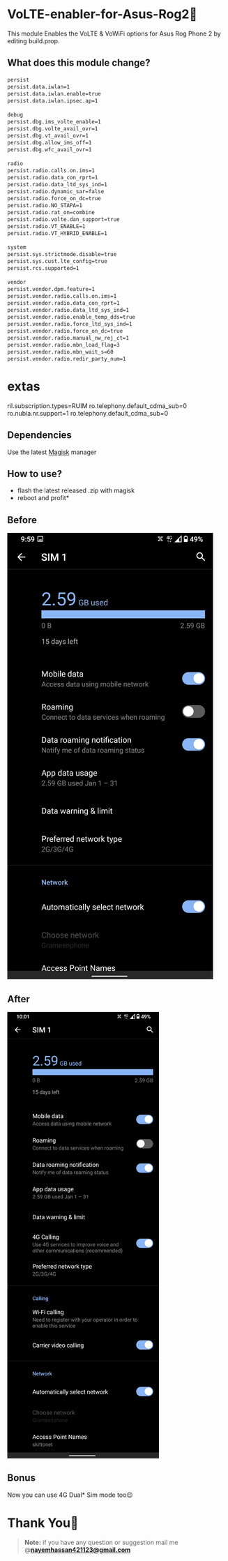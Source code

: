 # VoLTE-enabler-for-Asus-Rog2🍉
This module Enables the VoLTE &amp; VoWiFi options for Asus Rog Phone 2 by editing build.prop.

## What does this module change?
    persist
    persist.data.iwlan=1
    persist.data.iwlan.enable=true
    persist.data.iwlan.ipsec.ap=1

    debug
    persist.dbg.ims_volte_enable=1
    persist.dbg.volte_avail_ovr=1
    persist.dbg.vt_avail_ovr=1
    persist.dbg.allow_ims_off=1
    persist.dbg.wfc_avail_ovr=1

    radio
    persist.radio.calls.on.ims=1
    persist.radio.data_con_rprt=1
    persist.radio.data_ltd_sys_ind=1
    persist.radio.dynamic_sar=false
    persist.radio.force_on_dc=true
    persist.radio.NO_STAPA=1
    persist.radio.rat_on=combine
    persist.radio.volte.dan_support=true
    persist.radio.VT_ENABLE=1
    persist.radio.VT_HYBRID_ENABLE=1

    system
    persist.sys.strictmode.disable=true
    persist.sys.cust.lte_config=true
    persist.rcs.supported=1

    vendor
    persist.vendor.dpm.feature=1
    persist.vendor.radio.calls.on.ims=1
    persist.vendor.radio.data_con_rprt=1
    persist.vendor.radio.data_ltd_sys_ind=1
    persist.vendor.radio.enable_temp_dds=true
    persist.vendor.radio.force_ltd_sys_ind=1
    persist.vendor.radio.force_on_dc=true
    persist.vendor.radio.manual_nw_rej_ct=1
    persist.vendor.radio.mbn_load_flag=3
    persist.vendor.radio.mbn_wait_s=60
    persist.vendor.radio.redir_party_num=1

# extas
ril.subscription.types=RUIM
ro.telephony.default_cdma_sub=0
ro.nubia.nr.support=1 
ro.telephony.default_cdma_sub=0 



    
## Dependencies
Use the latest [Magisk](https://magiskmanager.com/) manager

## How to use?
 - flash the latest released .zip with magisk
 - reboot and profit*

## Before 
![](https://github.com/Nayemhasan/VoLTE-enabler-for-Asus-Rog2/blob/main/pics/before.jpg)

## After
![](https://github.com/Nayemhasan/VoLTE-enabler-for-Asus-Rog2/blob/main/pics/after.jpg)

## Bonus
Now you can use 4G Dual* Sim mode too😉

# Thank You🍉
> **Note:** if you have any question or suggestion mail me @**nayemhassan421123@gmail.com** 
